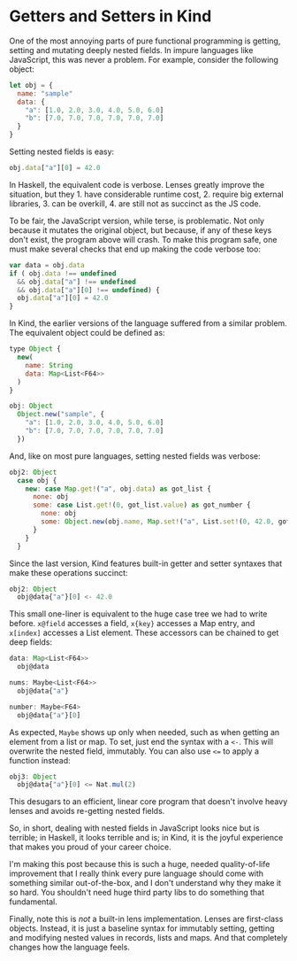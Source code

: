 Getters and Setters in Kind
===========================

One of the most annoying parts of pure functional programming is getting,
setting and mutating deeply nested fields. In impure languages like JavaScript,
this was never a problem. For example, consider the following object:

```javascript
let obj = {
  name: "sample"
  data: {
    "a": [1.0, 2.0, 3.0, 4.0, 5.0, 6.0]
    "b": [7.0, 7.0, 7.0, 7.0, 7.0, 7.0]
  }
}
```

Setting nested fields is easy:

```javascript
obj.data["a"][0] = 42.0
```

In Haskell, the equivalent code is verbose. Lenses greatly improve the
situation, but they 1. have considerable runtime cost, 2. require big external
libraries, 3. can be overkill, 4. are still not as succinct as the JS code.

To be fair, the JavaScript version, while terse, is problematic. Not only
because it mutates the original object, but because, if any of these keys don't
exist, the program above will crash. To make this program safe, one must make
several checks that end up making the code verbose too:

```javascript
var data = obj.data
if ( obj.data !== undefined
  && obj.data["a"] !== undefined
  && obj.data["a"][0] !== undefined) {
  obj.data["a"][0] = 42.0
}
```

In Kind, the earlier versions of the language suffered from a similar problem.
The equivalent object could be defined as:

```javascript
type Object {
  new(
    name: String
    data: Map<List<F64>>
  )
}

obj: Object
  Object.new("sample", {
    "a": [1.0, 2.0, 3.0, 4.0, 5.0, 6.0] 
    "b": [7.0, 7.0, 7.0, 7.0, 7.0, 7.0] 
  })
```

And, like on most pure languages, setting nested fields was verbose:

```javascript
obj2: Object
  case obj {
    new: case Map.get!("a", obj.data) as got_list {
      none: obj
      some: case List.get!(0, got_list.value) as got_number {
        none: obj
        some: Object.new(obj.name, Map.set!("a", List.set!(0, 42.0, got_list.value), obj.data))
      }
    }
  }
```

Since the last version, Kind features built-in getter and setter syntaxes that
make these operations succinct:

```javascript
obj2: Object
  obj@data{"a"}[0] <- 42.0
```

This small one-liner is equivalent to the huge case tree we had to write before.
`x@field` accesses a field, `x{key}` accesses a Map entry, and `x[index]`
accesses a List element. These accessors can be chained to get deep fields:

```javascript
data: Map<List<F64>>
  obj@data

nums: Maybe<List<F64>>
  obj@data{"a"}

number: Maybe<F64>
  obj@data{"a"}[0]
```

As expected, `Maybe` shows up only when needed, such as when getting an element from
a list or map. To set, just end the syntax with a `<-`. This will overwrite the nested
field, immutably. You can also use `<=` to apply a function instead:

```javascript
obj3: Object
  obj@data{"a"}[0] <= Nat.mul(2)
```

This desugars to an efficient, linear core program that doesn't involve heavy
lenses and avoids re-getting nested fields. 

So, in short, dealing with nested fields in JavaScript looks nice but is
terrible; in Haskell, it looks terrible and is; in Kind, it is the joyful
experience that makes you proud of your career choice.

I'm making this post because this is such a huge, needed quality-of-life
improvement that I really think every pure language should come with something
similar out-of-the-box, and I don't understand why they make it so hard. You
shouldn't need huge third party libs to do something that fundamental.

Finally, note this is *not* a built-in lens implementation. Lenses are
first-class objects. Instead, it is just a baseline syntax for immutably
setting, getting and modifying nested values in records, lists and maps. And
that completely changes how the language feels.

